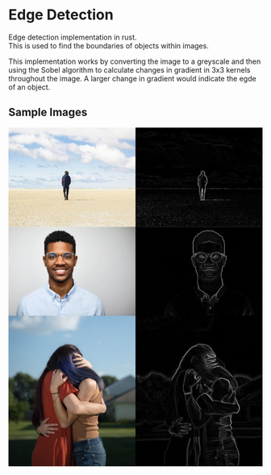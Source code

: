# Edge Detection  
Edge detection implementation in rust.  
This is used to find the boundaries of objects within images.  

This implementation works by converting the image to a greyscale and then using the Sobel algorithm to calculate changes in gradient in 3x3 kernels throughout the image. A larger change in gradient would indicate the egde of an object.  

## Sample Images
![This is an image](https://github.com/carlgombert/edge_detection/blob/main/assets/sample_images.jpg)
